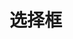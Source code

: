 # 选择框

<script setup>
    let data=[{name:'单选框',code:'AnRadio1'},
    {name:'按钮单选框',code:'AnRadio2'},
    {name:'多选框',code:'AnCheckbox1'},
    {name:'按钮多选框',code:'AnCheckbox2'},
    {name:'日期选择',code:'AnDatePicker1'},
    {name:'下拉列表',code:'AnDropdown'},
    {name:'导航菜单',code:'AnMenu'},]
</script>

<element :data="data"></element>
